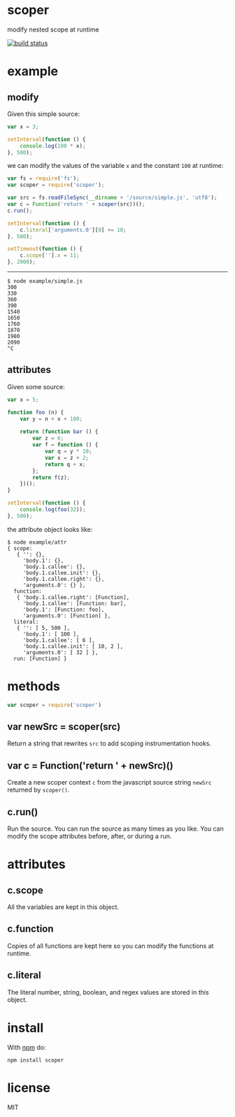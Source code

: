 # scoper

modify nested scope at runtime

[![build status](https://secure.travis-ci.org/substack/scoper.png)](http://travis-ci.org/substack/scoper)

# example

## modify

Given this simple source:

``` js
var x = 3;

setInterval(function () {
    console.log(100 * x);
}, 500);
```

we can modify the values of the variable `x` and the constant `100` at runtime:

``` js
var fs = require('fs');
var scoper = require('scoper');

var src = fs.readFileSync(__dirname + '/source/simple.js', 'utf8');
var c = Function('return ' + scoper(src))();
c.run();

setInterval(function () {
    c.literal['arguments.0'][0] += 10;
}, 500);

setTimeout(function () {
    c.scope[''].x = 11;
}, 2000);
```

***

```
$ node example/simple.js
300
330
360
390
1540
1650
1760
1870
1980
2090
^C
```

## attributes

Given some source:

``` js
var x = 5;

function foo (n) {
    var y = n + x + 100;
    
    return (function bar () {
        var z = 6;
        var f = function () {
            var q = y * 10;
            var x = z + 2;
            return q + x;
        };
        return f(z);
    })();
}

setInterval(function () {
    console.log(foo(32));
}, 500);
```

the attribute object looks like:

```
$ node example/attr
{ scope: 
   { '': {},
     'body.1': {},
     'body.1.callee': {},
     'body.1.callee.init': {},
     'body.1.callee.right': {},
     'arguments.0': {} },
  function: 
   { 'body.1.callee.right': [Function],
     'body.1.callee': [Function: bar],
     'body.1': [Function: foo],
     'arguments.0': [Function] },
  literal: 
   { '': [ 5, 500 ],
     'body.1': [ 100 ],
     'body.1.callee': [ 6 ],
     'body.1.callee.init': [ 10, 2 ],
     'arguments.0': [ 32 ] },
  run: [Function] }
```

# methods

``` js
var scoper = require('scoper')
```

## var newSrc = scoper(src)

Return a string that rewrites `src` to add scoping instrumentation hooks.

## var c = Function('return ' + newSrc)()

Create a new scoper context `c` from the javascript source string `newSrc`
returned by `scoper()`.

## c.run()

Run the source. You can run the source as many times as you like. You can modify
the scope attributes before, after, or during a run.

# attributes

## c.scope

All the variables are kept in this object.

## c.function

Copies of all functions are kept here so you can modify the functions at runtime.

## c.literal

The literal number, string, boolean, and regex values are stored in this object.

# install

With [npm](https://npmjs.org) do:

```
npm install scoper
```

# license

MIT
